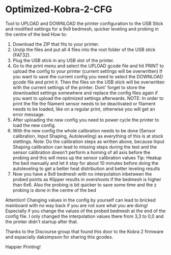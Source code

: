 # Optimized-Kobra-2-CFG
Tool to UPLOAD and DOWNLOAD the printer configuration to the USB Stick and modified settings for a 9x9 bedmesh, quicker leveling and probing in the centre of the bed
How to:
1. Download the ZIP that fits to your printer.
2. Unzip the files and put all 4 files into the root folder of the USB stick (FAT32).
3. Plug the USB stick in any USB slot of the printer.
4. Go to the print menu and select the UPLOAD gcode file and hit PRINT to upload the config to your printer (current settings will be overwritten)
   If you want to save the current config you need to select the DOWNLOAD gcode file and print it. Then the files on the USB stick will be overwritten with the current settings of the printer.
   Dont' forget to store the downloaded settings somewhere and replace the config files again if you want to upload the optimized settings afterwards.
   NOTE: In order to print the file the filament sensor needs to be deactivated or filament needs to be loaded, like on a regular print, otherwise you will get an error message.
6. After uploading the new config you need to power cycle the printer to load the new config.
7. With the new config the whole calibration needs to be done (Sensor calibration, Input Shaping, Autoleveling) as everything of this is at stock stettings.
   Note: Do the calibration steps as written above, because Input Shaping calibration can lead to missing steps during the test and the sensor calibration doesn't perform a homing of all axis before the probing and this will mess up the sensor calibration values
   Tip: Heatup the bed manually and let it stay for about 10 minutes before doing the autoleveling to get a better heat distribution and better leveling results
8. Now you have a 9x9 bedmesh with no interpolation inbetween the probed points as Klipper results in overshoots if the bedmesh is higher than 6x6. Also the probing is bit quicker to save some time and the z probing is done in the centre of the bed

Attention!
Changing values in the config by yourself can lead to bricked mainboard with no way back if you are not sure what you are doing!
Especially if you change the values of the probed bedmesh at the end of the config file.
I only changed the interpolation values there from 3,3 to 0,0 and the printer didn't startup after that.

Thanks to the Discourse group that found this door to the Kobra 2 firmware and espacially daksimpson for sharing this gcodes.

Happier Printing!
